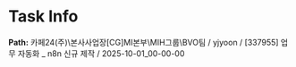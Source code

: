 # Task Info

**Path:** 카페24(주)\본사사업장\[CG]MI본부\MIH그룹\BVO팀 / yjyoon / [337955] 업무 자동화 _ n8n 신규 제작 / 2025-10-01_00-00-00

